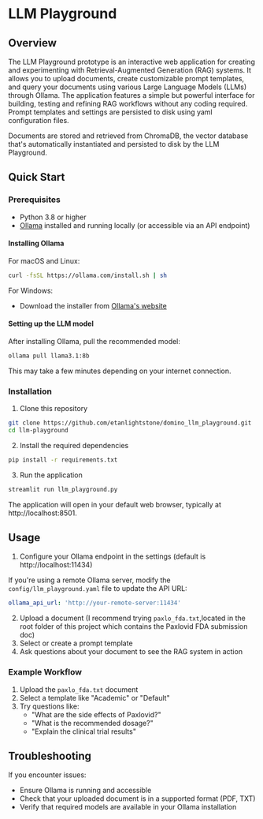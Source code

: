 # LLM Playground

## Overview

The LLM Playground prototype is an interactive web application for creating and experimenting with Retrieval-Augmented Generation (RAG) systems. It allows you to upload documents, create customizable prompt templates, and query your documents using various Large Language Models (LLMs) through Ollama. The application features a simple but powerful interface for building, testing and refining RAG workflows without any coding required. Prompt templates and settings are persisted to disk using yaml configuration files.

Documents are stored and retrieved from ChromaDB, the vector database that's automatically instantiated and persisted to disk by the LLM Playground.

## Quick Start

### Prerequisites

- Python 3.8 or higher
- [Ollama](https://ollama.ai/) installed and running locally (or accessible via an API endpoint)

#### Installing Ollama

For macOS and Linux:
```bash
curl -fsSL https://ollama.com/install.sh | sh
```

For Windows:
- Download the installer from [Ollama's website](https://ollama.ai/download)

#### Setting up the LLM model

After installing Ollama, pull the recommended model:
```bash
ollama pull llama3.1:8b
```

This may take a few minutes depending on your internet connection.


### Installation

1. Clone this repository
```bash
git clone https://github.com/etanlightstone/domino_llm_playground.git
cd llm-playground
```

2. Install the required dependencies
```bash
pip install -r requirements.txt
```

3. Run the application
```bash
streamlit run llm_playground.py
```

The application will open in your default web browser, typically at http://localhost:8501.

## Usage

1. Configure your Ollama endpoint in the settings (default is http://localhost:11434)

If you're using a remote Ollama server, modify the `config/llm_playground.yaml` file to update the API URL:
```yaml
ollama_api_url: 'http://your-remote-server:11434'
```
2. Upload a document (I recommend trying  `paxlo_fda.txt`,located in the root folder of this project which contains the Paxlovid FDA submission doc)
3. Select or create a prompt template
4. Ask questions about your document to see the RAG system in action

### Example Workflow

1. Upload the `paxlo_fda.txt` document
2. Select a template like "Academic" or "Default"
3. Try questions like:
   - "What are the side effects of Paxlovid?"
   - "What is the recommended dosage?"
   - "Explain the clinical trial results"

## Troubleshooting

If you encounter issues:
- Ensure Ollama is running and accessible
- Check that your uploaded document is in a supported format (PDF, TXT)
- Verify that required models are available in your Ollama installation 
